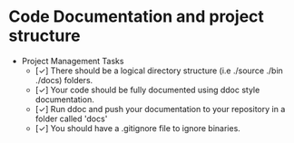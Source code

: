 # Code Documentation and project structure

- Project Management Tasks  
	- [✓] There should be a logical directory structure (i.e ./source ./bin ./docs) folders.
	- [✓] Your code should be fully documented using ddoc style documentation. 	
  	- [✓] Run ddoc and push your documentation to your repository in a folder called 'docs'
	- [✓] You should have a .gitignore file to ignore binaries.

